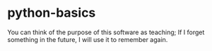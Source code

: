 # python-basics
You can think of the purpose of this software as teaching; If I forget something in the future, I will use it to remember again.
